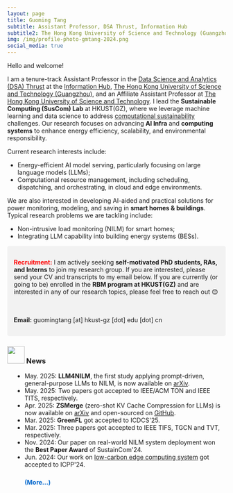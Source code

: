 ```yaml
---
layout: page
title: Guoming Tang
subtitle: Assistant Professor, DSA Thrust, Information Hub
subtitle2: The Hong Kong University of Science and Technology (Guangzhou)
img: /img/profile-photo-gmtang-2024.png
social_media: true
---
```



Hello and welcome!

I am a tenure-track Assistant Professor in the <a href="https://www.hkust-gz.edu.cn/academics/hubs-and-thrust-areas/information-hub/data-science-and-analytics/" target="_blank">Data Science and Analytics (DSA) Thrust</a> at the <a href="https://www.hkust-gz.edu.cn/academics/hubs-and-thrust-areas/information-hub/" target="_blank">Information Hub</a>, <a href="https://www.hkust-gz.edu.cn/" target="_blank">The Hong Kong University of Science and Technology (Guangzhou)</a>, and an Affiliate Assistant Professor at <a href="https://hkust.edu.hk/" target="_blank">The Hong Kong University of Science and Technology</a>. I lead the **Sustainable Computing (SusCom) Lab** at HKUST(GZ), where we leverage machine learning and data science to address <a href="https://en.wikipedia.org/wiki/Computational_sustainability" target="_blank">computational sustainability</a> challenges. Our research focuses on advancing **AI Infra** and **computing systems** to enhance energy efficiency, scalability, and environmental responsibility.

Current research interests include:

- Energy-efficient AI model serving, particularly focusing on large language models (LLMs);
- Computational resource management, including scheduling, dispatching, and orchestrating, in cloud and edge environments.

We are also interested in developing AI-aided and practical solutions for power monitoring, modeling, and saving in **smart homes & buildings**. Typical research problems we are tackling include:

- Non-intrusive load monitoring (NILM) for smart homes;
- Integrating LLM capability into building energy systems (BESs).


<div style="
    background-color: #f2f2f2; 
    border-radius: 5px;
    padding: 15px; 
    margin: 10px 0;">
  
  <span style="color:red"><strong>Recruitment:</strong></span> 
  I am actively seeking <strong>self-motivated PhD students, RAs, and Interns</strong> to join my research group. If you are interested, please send your CV and transcripts to my email below. If you are currently (or going to be) enrolled in the <strong>RBM program at HKUST(GZ)</strong> and are interested in any of our research topics, please feel free to reach out 😊

  <br><br>
  <strong>Email:</strong> guomingtang [at] hkust-gz [dot] edu [dot] cn

</div>


### <img src="../img/news.png" height="40px"> News

<ul style="margin-top: 10px; padding-left: 40px;">
  <li>May. 2025: <strong>LLM4NILM</strong>, the first study applying prompt-driven, general-purpose LLMs to NILM, is now available on <a href="https://arxiv.org/abs/2505.06330" target="_blank">arXiv</a>.</li>
  <li>May. 2025: Two papers got accepted to IEEE/ACM TON and IEEE TITS, respectively.</li>
  <li>Apr. 2025: <strong>ZSMerge</strong> (zero-shot KV Cache Compression for LLMs) is now available on <a href="https://arxiv.org/abs/2503.10714" target="_blank">arXiv</a> and open-sourced on <a href="https://github.com/SusCom-Lab/ZSMerge" target="_blank">GitHub</a>.</li>
  <li>Mar. 2025: <strong>GreenFL</strong> got accepted to ICDCS'25.</li>
  <li>Mar. 2025: Three papers got accepted to IEEE TIFS, TGCN and TVT, respectively.</li>
  <li>Nov. 2024: Our paper on real-world NILM system deployment won the <strong>Best Paper Award</strong> of SustainCom'24.</li>
  <li>Jun. 2024: Our work on <a href="https://dl.acm.org/doi/pdf/10.1145/3673038.3673080" target="_blank">low-carbon edge computing system</a> got accepted to ICPP'24.</li>

<div id="olderNews" style="display: none;">
  <li>Mar. 2024: One paper got accepted to IEEE TPDS.</li>
  <li>Jan. 2024: Two papers got accepted to IEEE Network and TMC, respectively.</li>
  <li>Dec. 2023: One Paper got accepted to IEEE TPDS.</li>
  <li>Nov. 2023: Two papers got accepted to IEEE TGCN and IoT-J, respectively.</li>
  <li>Aug. 2023: <a href="https://dl.acm.org/doi/epdf/10.1145/3617589" target="_blank">One survey paper</a> got accepted to ACM Computing Surveys.</li>
  <li>Aug. 2023: Three papers got accepted to IEEE IoT-J.</li>
  <li>May. 2023: One paper got accepted to ICDCS'23.</li>
  <li>May. 2023: <strong>FedNILM</strong> was published by IEEE TGCN.</li>
  <li>Apr. 2023: <strong>HyEdge</strong> got accepted to ACM TIOT.</li>
</div>

<a href="javascript:void(0)" onclick="toggleOlderNews()" style="color: #0066cc; text-decoration: none; font-weight: bold; display: inline-block; margin-top: 10px;">(More...)</a>

<script>
function toggleOlderNews() {
  var olderNews = document.getElementById('olderNews');
  var toggleLink = document.querySelector('a[onclick="toggleOlderNews()"]');
  
  if (olderNews.style.display === 'none') {
    olderNews.style.display = 'block';
    toggleLink.textContent = '(Less...)';
  } else {
    olderNews.style.display = 'none';
    toggleLink.textContent = '(More...)';
  }
}
</script>